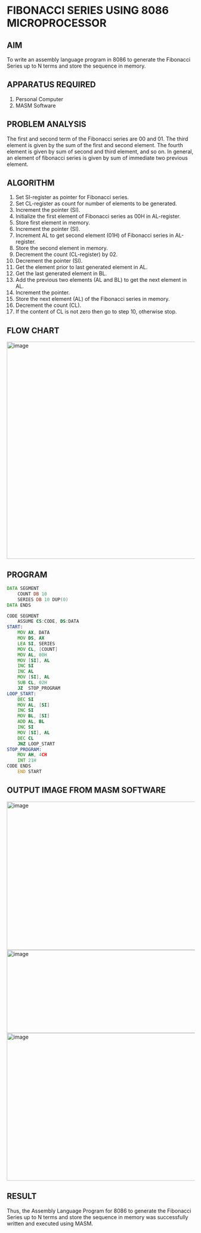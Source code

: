 # FIBONACCI SERIES USING 8086 MICROPROCESSOR

## AIM
To write an assembly language program in 8086 to generate the Fibonacci Series up to N terms and store the sequence in memory.

## APPARATUS REQUIRED


1. Personal Computer
2. MASM Software

## PROBLEM ANALYSIS
The first and second term of the Fibonacci series are 00 and 01. The third element is given by the sum of the first and second element. The fourth element is given by sum of second and third element, and so on. In general, an element of fibonacci series is given by sum of immediate two previous element.

## ALGORITHM
1. Set SI-register as pointer for Fibonacci series.
2. Set CL-register as count for number of elements to be generated.
3. Increment the pointer (SI).
4. Initialize the first element of Fibonacci series as 00H in AL-register.
5. Store first element in memory.
6. Increment the pointer (SI).
7. Increment AL to get second element (01H) of Fibonacci series in AL-register.
8. Store the second element in memory.
9. Decrement the count (CL-register) by 02.
10. Decrement the pointer (SI).
11. Get the element prior to last generated element in AL.
12. Get the last generated element in BL.
13. Add the previous two elements (AL and BL) to get the next element in AL.
14. Increment the pointer.
15. Store the next element (AL) of the Fibonacci series in memory.
16. Decrement the count (CL).
17. If the content of CL is not zero then go to step 10, otherwise stop.

## FLOW CHART
<img width="733" height="581" alt="image" src="https://github.com/user-attachments/assets/8748bff2-c5d6-4c7a-93a2-c946e794a8a0" />








## PROGRAM
```asm
DATA SEGMENT
    COUNT DB 10
    SERIES DB 10 DUP(0)
DATA ENDS

CODE SEGMENT
    ASSUME CS:CODE, DS:DATA
START:           
    MOV AX, DATA
    MOV DS, AX
    LEA SI, SERIES
    MOV CL, [COUNT]
    MOV AL, 00H
    MOV [SI], AL
    INC SI
    INC AL
    MOV [SI], AL
    SUB CL, 02H
    JZ  STOP_PROGRAM
LOOP_START:
    DEC SI
    MOV AL, [SI]
    INC SI
    MOV BL, [SI]
    ADD AL, BL
    INC SI
    MOV [SI], AL
    DEC CL
    JNZ LOOP_START
STOP_PROGRAM:
    MOV AH, 4CH
    INT 21H
CODE ENDS
    END START
```






## OUTPUT IMAGE FROM MASM SOFTWARE

<img width="643" height="397" alt="image" src="https://github.com/user-attachments/assets/b4be7f7f-8784-4375-8d5e-c9ccfa68968f" />



<img width="643" height="222" alt="image" src="https://github.com/user-attachments/assets/a2186cb3-f924-41f5-8dc0-a3d04ded28ad" />




<img width="636" height="395" alt="image" src="https://github.com/user-attachments/assets/25564b43-eff1-498e-a494-24fcd2fd8068" />

## RESULT
Thus, the Assembly Language Program for 8086 to generate the Fibonacci Series up to N terms and store the sequence in memory was successfully written and executed using MASM.
